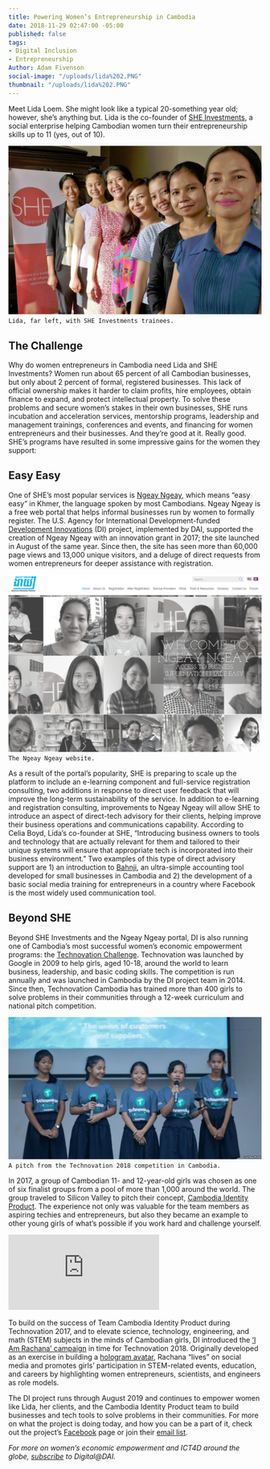 ```yaml
---
title: Powering Women’s Entrepreneurship in Cambodia
date: 2018-11-29 02:47:00 -05:00
published: false
tags:
- Digital Inclusion
- Entrepreneurship
Author: Adam Fivenson
social-image: "/uploads/lida%202.PNG"
thumbnail: "/uploads/lida%202.PNG"
---
```


Meet Lida Loem. She might look like a typical 20-something year old; however, she’s anything but. Lida is the co-founder of [SHE Investments](https://www.sheinvestments.com/), a social enterprise helping Cambodian women turn their entrepreneurship skills up to 11 (yes, out of 10).

<!--more-->

![lida 2.PNG](/uploads/lida%202.PNG)`Lida, far left, with SHE Investments trainees.`

## The Challenge

Why do women entrepreneurs in Cambodia need Lida and SHE Investments? Women run about 65 percent of all Cambodian businesses, but only about 2 percent of formal, registered businesses. This lack of official ownership makes it harder to claim profits, hire employees, obtain finance to expand, and protect intellectual property. To solve these problems and secure women’s stakes in their own businesses, SHE runs incubation and acceleration services, mentorship programs, leadership and management trainings, conferences and events, and financing for women entrepreneurs and their businesses. And they’re good at it. Really good. SHE’s programs have resulted in some impressive gains for the women they support:

<script id="infogram_0_6eb0600a-ef99-4cab-9bf4-d821350eac62" title="Cambodia WEE" src="https://e.infogram.com/js/dist/embed.js?rqB" type="text/javascript"></script>

## Easy Easy

One of SHE’s most popular services is [Ngeay Ngeay](http://ngeayngeay.co/), which means “easy easy” in Khmer, the language spoken by most Cambodians. Ngeay Ngeay is a free web portal that helps informal businesses run by women to formally register. The U.S. Agency for International Development-funded [Development Innovations](https://www.dai.com/our-work/projects/cambodia-development-innovations) (DI) project, implemented by DAI, supported the creation of Ngeay Ngeay with an innovation grant in 2017; the site launched in August of the same year. Since then, the site has seen more than 60,000 page views and 13,000 unique visitors, and a deluge of direct requests from women entrepreneurs for deeper assistance with registration.

![ngeay.PNG](/uploads/ngeay.PNG)`The Ngeay Ngeay website.`

As a result of the portal’s popularity, SHE is preparing to scale up the platform to include an e-learning component and full-service registration consulting, two additions in response to direct user feedback that will improve the long-term sustainability of the service. In addition to e-learning and registration consulting, improvements to Ngeay Ngeay will allow SHE to introduce an aspect of direct-tech advisory for their clients, helping improve their business operations and communications capability. According to Celia Boyd, Lida’s co-founder at SHE, “Introducing business owners to tools and technology that are actually relevant for them and tailored to their unique systems will ensure that appropriate tech is incorporated into their business environment.” Two examples of this type of direct advisory support are 1) an introduction to [Bahnji](https://banhji.com/), an ultra-simple accounting tool developed for small businesses in Cambodia and 2) the development of a basic social media training for entrepreneurs in a country where Facebook is the most widely used communication tool.

## Beyond SHE

Beyond SHE Investments and the Ngeay Ngeay portal, DI is also running one of Cambodia’s most successful women’s economic empowerment programs: the [Technovation Challenge](https://technovationchallenge.org/). Technovation was launched by Google in 2009 to help girls, aged 10-18, around the world to learn business, leadership, and basic coding skills. The competition is run annually and was launched in Cambodia by the DI project team in 2014. Since then, Technovation Cambodia has trained more than 400 girls to solve problems in their communities through a 12-week curriculum and national pitch competition.

![Cambodia technovation.jpg](/uploads/Cambodia%20technovation.jpg)`A pitch from the Technovation 2018 competition in Cambodia.`

In 2017, a group of Cambodian 11- and 12-year-old girls was chosen as one of six finalist groups from a pool of more than 1,000 around the world. The group traveled to Silicon Valley to pitch their concept, [Cambodia Identity Product](http://geeksincambodia.com/cambodia-identity-product-the-cambodian-team-that-made-it-to-the-technovation-world-pitch-in-silicon-valley/). The experience not only was valuable for the team members as aspiring techies and entrepreneurs, but also they became an example to other young girls of what’s possible if you work hard and challenge yourself.

<iframe src="https://www.facebook.com/plugins/video.php?href=https%3A%2F%2Fwww.facebook.com%2FUSAIDCambodia%2Fvideos%2F688060878056331%2F" style="border:none;overflow:hidden" scrolling="no" frameborder="0" allowTransparency="true" allow="encrypted-media" allowFullScreen="true"></iframe>

To build on the success of Team Cambodia Identity Product during Technovation 2017, and to elevate science, technology, engineering, and math (STEM) subjects in the minds of Cambodian girls, DI introduced the [‘I Am Rachana’ campaign](https://www.facebook.com/iamrachanatech/) in time for Technovation 2018. Originally developed as an exercise in building a [hologram avatar](https://www.development-innovations.org/blog/make-your-own-hologram-bring-iamrachana-to-life/), Rachana “lives” on social media and promotes girls’ participation in STEM-related events, education, and careers by highlighting women entrepreneurs, scientists, and engineers as role models.

The DI project runs through August 2019 and continues to empower women like Lida, her clients, and the Cambodia Identity Product team to build businesses and tech tools to solve problems in their communities. For more on what the project is doing today, and how you can be a part of it, check out the project’s [Facebook](https://www.facebook.com/DevInnoKH/) page or join their [email list](https://us3.list-manage.com/subscribe?u=eafe5ec46ecedb90b797eaa84&id=ee4ebac9e9).

*For more on women’s economic empowerment and ICT4D around the globe, [subscribe](https://dai.us19.list-manage.com/subscribe?u=9cb0638e1f8d7224ba7058efa&id=67e58edf98) to Digital@DAI.*